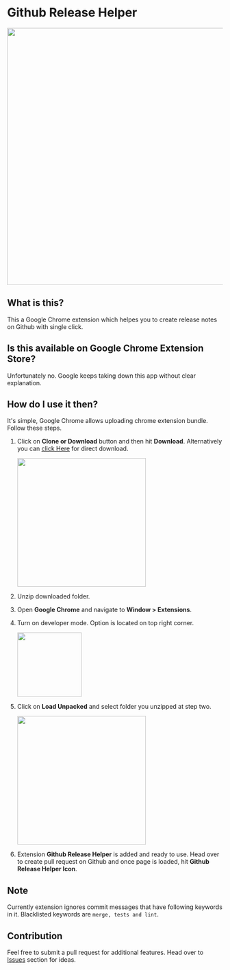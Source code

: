 # Github Release Helper

<img src="https://media.giphy.com/media/7JsCLgMABoNIorie9o/giphy.gif" width="600" />

## What is this?

This a Google Chrome extension which helpes you to create release notes on Github with single click.

## Is this available on Google Chrome Extension Store?

Unfortunately no. Google keeps taking down this app without clear explanation.

## How do I use it then? 

It's simple, Google Chrome allows uploading chrome extension bundle. Follow these steps.

1. Click on **Clone or Download** button and then hit **Download**. Alternatively you can [click Here](https://github.com/pratiknikam/github-release-helper/archive/master.zip) for direct download.

    <img src="https://user-images.githubusercontent.com/2853953/43041357-ddde3a20-8d2b-11e8-801a-6d43aa947282.png" width="300" />


2. Unzip downloaded folder.

3. Open **Google Chrome** and navigate to **Window > Extensions**.

4. Turn on developer mode. Option is located on top right corner.

    <img src="https://user-images.githubusercontent.com/2853953/43041362-17272760-8d2c-11e8-8827-9f0bdf8de142.png" width="150" />

5. Click on **Load Unpacked** and select folder you unzipped at step two.

    <img src="https://user-images.githubusercontent.com/2853953/43041369-3457acce-8d2c-11e8-97d7-e5f054bb01cf.png" width="300" />

6. Extension **Github Release Helper** is added and ready to use. Head over to create pull request on Github and once page is loaded, hit **Github Release Helper Icon**.

## Note

Currently extension ignores commit messages that have following keywords in it. Blacklisted keywords are `merge, tests and lint`.

## Contribution

Feel free to submit a pull request for additional features. Head over to [Issues](https://github.com/pratiknikam/github-release-helper/issues) section for ideas.
